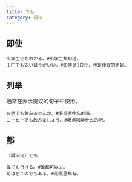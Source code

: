 ```yaml
---
title: でも
category: 语法
---
```


## 即使

```example
小学生でもわかる。#小学生都知道。
１円でも安いほうがいい。#即使是1日元，也是便宜的更好。
```

## 列举

通常在表示提议的句子中使用。

```example
お酒でも飲みませんか。#喝点酒什么的吗。
コーヒーでも飲みましょう。#喝点咖啡什么的吧。
```

## 都

`〔疑问词〕でも`

```example
誰でも行ける。#谁都可以去。
花はどこのでもある。#花哪里都有。
```

